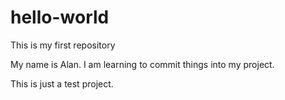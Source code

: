 # hello-world
This is my first repository

My name is Alan. I am learning to commit things into my project.

This is just a test project.
